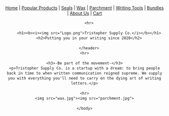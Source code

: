 <!DOCTYPE html>
<html>
	<head>
		<meta charset="utf-8">
		<meta name="viewport" content="width=device-width, initial-scale=1">
		<title>Tristopher Supply Co.</title> 
	</head>
	<body>
		<header>
		<a href="index.html">Home</a> | <a href="popularproducts.html">Popular Products</a> | <a href="seals.html">Seals</a> | <a href="wax.html">Wax</a> | <a href="parchment.html">Parchment</a> | <a href="wtools.html">Writing Tools</a> | <a href="bundles.html">Bundles</a> | <a href="aboutus.html">About Us</a> | <a href="cart.html">Cart</a>  
		
		<hr>
		
		<h1><b><i><img src="Logo.png">Tristopher Supply Co.</i></b></h1>
		<h2>Putting you in your writing since 2020</h2>
		
		</header>
	<hr>
	
	<h3>-Be part of the movement-</h3>
	<p>Tristopher Supply Co. is a startup with a dream: to bring people back in time to when written communication reigned supreme. We supply you with everything you'll need to carry on the dying art of writing letters.</p>
	
	<hr>
	<img src="wax.jpg"><img src="parchment.jpg">
	
	</body>
</html>


